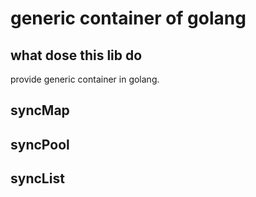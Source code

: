 # generic container of golang
## what dose this lib do
provide generic container in golang.
## syncMap
## syncPool
## syncList